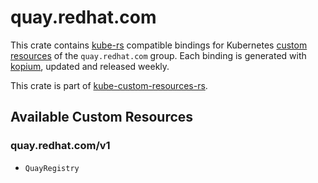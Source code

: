 <!--
SPDX-FileCopyrightText: The kube-custom-resources-rs Authors
SPDX-License-Identifier: 0BSD
 -->

# quay.redhat.com

This crate contains [kube-rs](https://kube.rs/) compatible bindings for Kubernetes [custom resources](https://kubernetes.io/docs/tasks/extend-kubernetes/custom-resources/custom-resource-definitions/) of the `quay.redhat.com` group. Each binding is generated with [kopium](https://github.com/kube-rs/kopium), updated and released weekly.

This crate is part of [kube-custom-resources-rs](https://github.com/metio/kube-custom-resources-rs).

## Available Custom Resources

### quay.redhat.com/v1
- `QuayRegistry`
